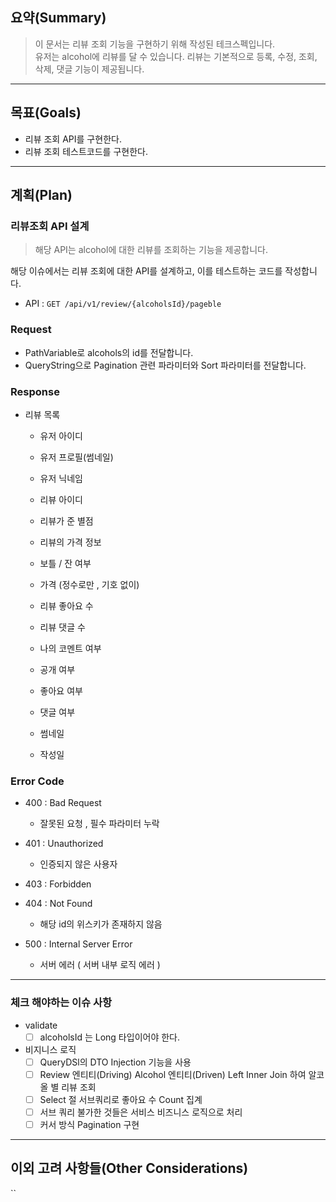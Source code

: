 ## 요약(Summary)

> 이 문서는 리뷰 조회 기능을 구현하기 위해 작성된 테크스펙입니다.<br>
> 유저는 alcohol에 리뷰를 달 수 있습니다. 리뷰는 기본적으로 등록, 수정, 조회, 삭제, 댓글 기능이 제공됩니다. <br>
---------

## 목표(Goals)

- 리뷰 조회 API를 구현한다.
- 리뷰 조회 테스트코드를 구현한다.

---------

## 계획(Plan)

### 리뷰조회 API 설계

> 해당 API는 alcohol에 대한 리뷰를 조회하는 기능을 제공합니다.

해당 이슈에서는 리뷰 조회에 대한 API를 설계하고, 이를 테스트하는 코드를 작성합니다.

- API  :  `GET /api/v1/review/{alcoholsId}/pageble`

### **Request**

- PathVariable로 alcohols의 id를 전달합니다.<br>
- QueryString으로 Pagination 관련 파라미터와 Sort 파라미터를 전달합니다.

### **Response**

- 리뷰 목록
  - 유저 아이디
  - 유저 프로필(썸네일)
  - 유저 닉네임

  - 리뷰 아이디
  - 리뷰가 준 별점
  - 리뷰의 가격 정보
  - 보틀 / 잔 여부
  - 가격 (정수로만 , 기호 없이)
  - 리뷰 좋아요 수
  - 리뷰 댓글 수

  - 나의 코멘트 여부
  - 공개 여부
  - 좋아요 여부
  - 댓글 여부

  - 썸네일
  - 작성일

### **Error Code**

- 400 : Bad Request
  - 잘못된 요청 , 필수 파라미터 누락
- 401 : Unauthorized
  - 인증되지 않은 사용자
- 403 : Forbidden

- 404 : Not Found
  - 해당 id의 위스키가 존재하지 않음
- 500 : Internal Server Error
  - 서버 에러 ( 서버 내부 로직 에러 )

------

### 체크 해야하는 이슈 사항

- validate
  - [ ] alcoholsId 는 Long 타입이어야 한다.

- 비지니스 로직
  - [ ] QueryDSl의 DTO Injection 기능을 사용
  - [ ] Review 엔티티(Driving) Alcohol 엔티티(Driven) Left Inner Join 하여 알코올 별 리뷰 조회
  - [ ] Select 절 서브쿼리로 좋아요 수 Count 집계
  - [ ] 서브 쿼리 불가한 것들은 서비스 비즈니스 로직으로 처리
  - [ ] 커서 방식 Pagination 구현

---------

## 이외 고려 사항들(Other Considerations)

``
